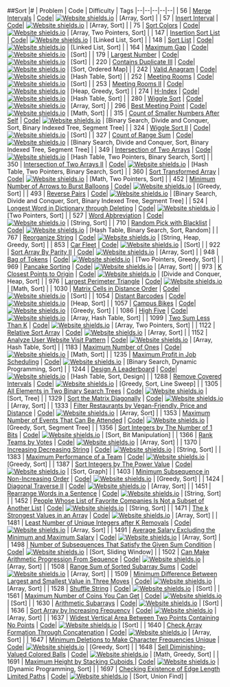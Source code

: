 ##Sort
|# | Problem | Code | Difficulty | Tags
|--|--|--|--|--|
| 56 | [Merge Intervals](https:///leetCode.com/problems/merge-intervals) | [Code](https://github.com/SunilGudivada/Data-Structures-and-Algorithms/blob/master/src/com/platform/leetCode/problems/_56_MergeIntervals.java)| [![Website shields.io](https://img.shields.io/badge/Medium-yellow.svg)](https://sunilgudivada.github.io/Data-Structures-and-Algorithms/) | [Array, Sort] | 
| 57 | [Insert Interval](https:///leetCode.com/problems/insert-interval) | [Code](https://github.com/SunilGudivada/Data-Structures-and-Algorithms/blob/master/src/com/platform/leetCode/problems/_57_InsertInterval.java)| [![Website shields.io](https://img.shields.io/badge/Medium-yellow.svg)](https://sunilgudivada.github.io/Data-Structures-and-Algorithms/) | [Array, Sort] | 
| 75 | [Sort Colors](https:///leetCode.com/problems/sort-colors) | [Code](https://github.com/SunilGudivada/Data-Structures-and-Algorithms/blob/master/src/com/platform/leetCode/problems/_75_SortColors.java)| [![Website shields.io](https://img.shields.io/badge/Medium-yellow.svg)](https://sunilgudivada.github.io/Data-Structures-and-Algorithms/) | [Array, Two Pointers, Sort] | 
| 147 | [Insertion Sort List](https:///leetCode.com/problems/insertion-sort-list) | [Code](https://github.com/SunilGudivada/Data-Structures-and-Algorithms/blob/master/src/com/platform/leetCode/problems/_147_InsertionSortList.java)| [![Website shields.io](https://img.shields.io/badge/Medium-yellow.svg)](https://sunilgudivada.github.io/Data-Structures-and-Algorithms/) | [Linked List, Sort] | 
| 148 | [Sort List](https:///leetCode.com/problems/sort-list) | [Code](https://github.com/SunilGudivada/Data-Structures-and-Algorithms/blob/master/src/com/platform/leetCode/problems/_148_SortList.java)| [![Website shields.io](https://img.shields.io/badge/Medium-yellow.svg)](https://sunilgudivada.github.io/Data-Structures-and-Algorithms/) | [Linked List, Sort] | 
| 164 | [Maximum Gap](https:///leetCode.com/problems/maximum-gap) | [Code](https://github.com/SunilGudivada/Data-Structures-and-Algorithms/blob/master/src/com/platform/leetCode/problems/_164_MaximumGap.java)| [![Website shields.io](https://img.shields.io/badge/Hard-critical.svg)](https://sunilgudivada.github.io/Data-Structures-and-Algorithms/) | [Sort] | 
| 179 | [Largest Number](https:///leetCode.com/problems/largest-number) | [Code](https://github.com/SunilGudivada/Data-Structures-and-Algorithms/blob/master/src/com/platform/leetCode/problems/_179_LargestNumber.java)| [![Website shields.io](https://img.shields.io/badge/Medium-yellow.svg)](https://sunilgudivada.github.io/Data-Structures-and-Algorithms/) | [Sort] | 
| 220 | [Contains Duplicate III](https:///leetCode.com/problems/contains-duplicate-iii) | [Code](https://github.com/SunilGudivada/Data-Structures-and-Algorithms/blob/master/src/com/platform/leetCode/problems/_220_ContainsDuplicateIII.java)| [![Website shields.io](https://img.shields.io/badge/Medium-yellow.svg)](https://sunilgudivada.github.io/Data-Structures-and-Algorithms/) | [Sort, Ordered Map] | 
| 242 | [Valid Anagram](https:///leetCode.com/problems/valid-anagram) | [Code](https://github.com/SunilGudivada/Data-Structures-and-Algorithms/blob/master/src/com/platform/leetCode/problems/_242_ValidAnagram.java)| [![Website shields.io](https://img.shields.io/badge/Easy-success.svg)](https://sunilgudivada.github.io/Data-Structures-and-Algorithms/) | [Hash Table, Sort] | 
| 252 | [Meeting Rooms](https:///leetCode.com/problems/meeting-rooms) | [Code](https://github.com/SunilGudivada/Data-Structures-and-Algorithms/blob/master/src/com/platform/leetCode/problems/_252_MeetingRooms.java)| [![Website shields.io](https://img.shields.io/badge/Easy-success.svg)](https://sunilgudivada.github.io/Data-Structures-and-Algorithms/) | [Sort] | 
| 253 | [Meeting Rooms II](https:///leetCode.com/problems/meeting-rooms-ii) | [Code](https://github.com/SunilGudivada/Data-Structures-and-Algorithms/blob/master/src/com/platform/leetCode/problems/_253_MeetingRoomsII.java)| [![Website shields.io](https://img.shields.io/badge/Medium-yellow.svg)](https://sunilgudivada.github.io/Data-Structures-and-Algorithms/) | [Heap, Greedy, Sort] | 
| 274 | [H-Index](https:///leetCode.com/problems/h-index) | [Code](https://github.com/SunilGudivada/Data-Structures-and-Algorithms/blob/master/src/com/platform/leetCode/problems/_274_H-Index.java)| [![Website shields.io](https://img.shields.io/badge/Medium-yellow.svg)](https://sunilgudivada.github.io/Data-Structures-and-Algorithms/) | [Hash Table, Sort] | 
| 280 | [Wiggle Sort](https:///leetCode.com/problems/wiggle-sort) | [Code](https://github.com/SunilGudivada/Data-Structures-and-Algorithms/blob/master/src/com/platform/leetCode/problems/_280_WiggleSort.java)| [![Website shields.io](https://img.shields.io/badge/Medium-yellow.svg)](https://sunilgudivada.github.io/Data-Structures-and-Algorithms/) | [Array, Sort] | 
| 296 | [Best Meeting Point](https:///leetCode.com/problems/best-meeting-point) | [Code](https://github.com/SunilGudivada/Data-Structures-and-Algorithms/blob/master/src/com/platform/leetCode/problems/_296_BestMeetingPoint.java)| [![Website shields.io](https://img.shields.io/badge/Hard-critical.svg)](https://sunilgudivada.github.io/Data-Structures-and-Algorithms/) | [Math, Sort] | 
| 315 | [Count of Smaller Numbers After Self](https:///leetCode.com/problems/count-of-smaller-numbers-after-self) | [Code](https://github.com/SunilGudivada/Data-Structures-and-Algorithms/blob/master/src/com/platform/leetCode/problems/_315_CountofSmallerNumbersAfterSelf.java)| [![Website shields.io](https://img.shields.io/badge/Hard-critical.svg)](https://sunilgudivada.github.io/Data-Structures-and-Algorithms/) | [Binary Search, Divide and Conquer, Sort, Binary Indexed Tree, Segment Tree] | 
| 324 | [Wiggle Sort II](https:///leetCode.com/problems/wiggle-sort-ii) | [Code](https://github.com/SunilGudivada/Data-Structures-and-Algorithms/blob/master/src/com/platform/leetCode/problems/_324_WiggleSortII.java)| [![Website shields.io](https://img.shields.io/badge/Medium-yellow.svg)](https://sunilgudivada.github.io/Data-Structures-and-Algorithms/) | [Sort] | 
| 327 | [Count of Range Sum](https:///leetCode.com/problems/count-of-range-sum) | [Code](https://github.com/SunilGudivada/Data-Structures-and-Algorithms/blob/master/src/com/platform/leetCode/problems/_327_CountofRangeSum.java)| [![Website shields.io](https://img.shields.io/badge/Hard-critical.svg)](https://sunilgudivada.github.io/Data-Structures-and-Algorithms/) | [Binary Search, Divide and Conquer, Sort, Binary Indexed Tree, Segment Tree] | 
| 349 | [Intersection of Two Arrays](https:///leetCode.com/problems/intersection-of-two-arrays) | [Code](https://github.com/SunilGudivada/Data-Structures-and-Algorithms/blob/master/src/com/platform/leetCode/problems/_349_IntersectionofTwoArrays.java)| [![Website shields.io](https://img.shields.io/badge/Easy-success.svg)](https://sunilgudivada.github.io/Data-Structures-and-Algorithms/) | [Hash Table, Two Pointers, Binary Search, Sort] | 
| 350 | [Intersection of Two Arrays II](https:///leetCode.com/problems/intersection-of-two-arrays-ii) | [Code](https://github.com/SunilGudivada/Data-Structures-and-Algorithms/blob/master/src/com/platform/leetCode/problems/_350_IntersectionofTwoArraysII.java)| [![Website shields.io](https://img.shields.io/badge/Easy-success.svg)](https://sunilgudivada.github.io/Data-Structures-and-Algorithms/) | [Hash Table, Two Pointers, Binary Search, Sort] | 
| 360 | [Sort Transformed Array](https:///leetCode.com/problems/sort-transformed-array) | [Code](https://github.com/SunilGudivada/Data-Structures-and-Algorithms/blob/master/src/com/platform/leetCode/problems/_360_SortTransformedArray.java)| [![Website shields.io](https://img.shields.io/badge/Medium-yellow.svg)](https://sunilgudivada.github.io/Data-Structures-and-Algorithms/) | [Math, Two Pointers, Sort] | 
| 452 | [Minimum Number of Arrows to Burst Balloons](https:///leetCode.com/problems/minimum-number-of-arrows-to-burst-balloons) | [Code](https://github.com/SunilGudivada/Data-Structures-and-Algorithms/blob/master/src/com/platform/leetCode/problems/_452_MinimumNumberofArrowstoBurstBalloons.java)| [![Website shields.io](https://img.shields.io/badge/Medium-yellow.svg)](https://sunilgudivada.github.io/Data-Structures-and-Algorithms/) | [Greedy, Sort] | 
| 493 | [Reverse Pairs](https:///leetCode.com/problems/reverse-pairs) | [Code](https://github.com/SunilGudivada/Data-Structures-and-Algorithms/blob/master/src/com/platform/leetCode/problems/_493_ReversePairs.java)| [![Website shields.io](https://img.shields.io/badge/Hard-critical.svg)](https://sunilgudivada.github.io/Data-Structures-and-Algorithms/) | [Binary Search, Divide and Conquer, Sort, Binary Indexed Tree, Segment Tree] | 
| 524 | [Longest Word in Dictionary through Deleting](https:///leetCode.com/problems/longest-word-in-dictionary-through-deleting) | [Code](https://github.com/SunilGudivada/Data-Structures-and-Algorithms/blob/master/src/com/platform/leetCode/problems/_524_LongestWordinDictionarythroughDeleting.java)| [![Website shields.io](https://img.shields.io/badge/Medium-yellow.svg)](https://sunilgudivada.github.io/Data-Structures-and-Algorithms/) | [Two Pointers, Sort] | 
| 527 | [Word Abbreviation](https:///leetCode.com/problems/word-abbreviation) | [Code](https://github.com/SunilGudivada/Data-Structures-and-Algorithms/blob/master/src/com/platform/leetCode/problems/_527_WordAbbreviation.java)| [![Website shields.io](https://img.shields.io/badge/Hard-critical.svg)](https://sunilgudivada.github.io/Data-Structures-and-Algorithms/) | [String, Sort] | 
| 710 | [Random Pick with Blacklist](https:///leetCode.com/problems/random-pick-with-blacklist) | [Code](https://github.com/SunilGudivada/Data-Structures-and-Algorithms/blob/master/src/com/platform/leetCode/problems/_710_RandomPickwithBlacklist.java)| [![Website shields.io](https://img.shields.io/badge/Hard-critical.svg)](https://sunilgudivada.github.io/Data-Structures-and-Algorithms/) | [Hash Table, Binary Search, Sort, Random] | 
| 767 | [Reorganize String](https:///leetCode.com/problems/reorganize-string) | [Code](https://github.com/SunilGudivada/Data-Structures-and-Algorithms/blob/master/src/com/platform/leetCode/problems/_767_ReorganizeString.java)| [![Website shields.io](https://img.shields.io/badge/Medium-yellow.svg)](https://sunilgudivada.github.io/Data-Structures-and-Algorithms/) | [String, Heap, Greedy, Sort] | 
| 853 | [Car Fleet](https:///leetCode.com/problems/car-fleet) | [Code](https://github.com/SunilGudivada/Data-Structures-and-Algorithms/blob/master/src/com/platform/leetCode/problems/_853_CarFleet.java)| [![Website shields.io](https://img.shields.io/badge/Medium-yellow.svg)](https://sunilgudivada.github.io/Data-Structures-and-Algorithms/) | [Sort] | 
| 922 | [Sort Array By Parity II](https:///leetCode.com/problems/sort-array-by-parity-ii) | [Code](https://github.com/SunilGudivada/Data-Structures-and-Algorithms/blob/master/src/com/platform/leetCode/problems/_922_SortArrayByParityII.java)| [![Website shields.io](https://img.shields.io/badge/Easy-success.svg)](https://sunilgudivada.github.io/Data-Structures-and-Algorithms/) | [Array, Sort] | 
| 948 | [Bag of Tokens](https:///leetCode.com/problems/bag-of-tokens) | [Code](https://github.com/SunilGudivada/Data-Structures-and-Algorithms/blob/master/src/com/platform/leetCode/problems/_948_BagofTokens.java)| [![Website shields.io](https://img.shields.io/badge/Medium-yellow.svg)](https://sunilgudivada.github.io/Data-Structures-and-Algorithms/) | [Two Pointers, Greedy, Sort] | 
| 969 | [Pancake Sorting](https:///leetCode.com/problems/pancake-sorting) | [Code](https://github.com/SunilGudivada/Data-Structures-and-Algorithms/blob/master/src/com/platform/leetCode/problems/_969_PancakeSorting.java)| [![Website shields.io](https://img.shields.io/badge/Medium-yellow.svg)](https://sunilgudivada.github.io/Data-Structures-and-Algorithms/) | [Array, Sort] | 
| 973 | [K Closest Points to Origin](https:///leetCode.com/problems/k-closest-points-to-origin) | [Code](https://github.com/SunilGudivada/Data-Structures-and-Algorithms/blob/master/src/com/platform/leetCode/problems/_973_KClosestPointstoOrigin.java)| [![Website shields.io](https://img.shields.io/badge/Medium-yellow.svg)](https://sunilgudivada.github.io/Data-Structures-and-Algorithms/) | [Divide and Conquer, Heap, Sort] | 
| 976 | [Largest Perimeter Triangle](https:///leetCode.com/problems/largest-perimeter-triangle) | [Code](https://github.com/SunilGudivada/Data-Structures-and-Algorithms/blob/master/src/com/platform/leetCode/problems/_976_LargestPerimeterTriangle.java)| [![Website shields.io](https://img.shields.io/badge/Easy-success.svg)](https://sunilgudivada.github.io/Data-Structures-and-Algorithms/) | [Math, Sort] | 
| 1030 | [Matrix Cells in Distance Order](https:///leetCode.com/problems/matrix-cells-in-distance-order) | [Code](https://github.com/SunilGudivada/Data-Structures-and-Algorithms/blob/master/src/com/platform/leetCode/problems/_1030_MatrixCellsinDistanceOrder.java)| [![Website shields.io](https://img.shields.io/badge/Easy-success.svg)](https://sunilgudivada.github.io/Data-Structures-and-Algorithms/) | [Sort] | 
| 1054 | [Distant Barcodes](https:///leetCode.com/problems/distant-barcodes) | [Code](https://github.com/SunilGudivada/Data-Structures-and-Algorithms/blob/master/src/com/platform/leetCode/problems/_1054_DistantBarcodes.java)| [![Website shields.io](https://img.shields.io/badge/Medium-yellow.svg)](https://sunilgudivada.github.io/Data-Structures-and-Algorithms/) | [Heap, Sort] | 
| 1057 | [Campus Bikes](https:///leetCode.com/problems/campus-bikes) | [Code](https://github.com/SunilGudivada/Data-Structures-and-Algorithms/blob/master/src/com/platform/leetCode/problems/_1057_CampusBikes.java)| [![Website shields.io](https://img.shields.io/badge/Medium-yellow.svg)](https://sunilgudivada.github.io/Data-Structures-and-Algorithms/) | [Greedy, Sort] | 
| 1086 | [High Five](https:///leetCode.com/problems/high-five) | [Code](https://github.com/SunilGudivada/Data-Structures-and-Algorithms/blob/master/src/com/platform/leetCode/problems/_1086_HighFive.java)| [![Website shields.io](https://img.shields.io/badge/Easy-success.svg)](https://sunilgudivada.github.io/Data-Structures-and-Algorithms/) | [Array, Hash Table, Sort] | 
| 1099 | [Two Sum Less Than K](https:///leetCode.com/problems/two-sum-less-than-k) | [Code](https://github.com/SunilGudivada/Data-Structures-and-Algorithms/blob/master/src/com/platform/leetCode/problems/_1099_TwoSumLessThanK.java)| [![Website shields.io](https://img.shields.io/badge/Easy-success.svg)](https://sunilgudivada.github.io/Data-Structures-and-Algorithms/) | [Array, Two Pointers, Sort] | 
| 1122 | [Relative Sort Array](https:///leetCode.com/problems/relative-sort-array) | [Code](https://github.com/SunilGudivada/Data-Structures-and-Algorithms/blob/master/src/com/platform/leetCode/problems/_1122_RelativeSortArray.java)| [![Website shields.io](https://img.shields.io/badge/Easy-success.svg)](https://sunilgudivada.github.io/Data-Structures-and-Algorithms/) | [Array, Sort] | 
| 1152 | [Analyze User Website Visit Pattern](https:///leetCode.com/problems/analyze-user-website-visit-pattern) | [Code](https://github.com/SunilGudivada/Data-Structures-and-Algorithms/blob/master/src/com/platform/leetCode/problems/_1152_AnalyzeUserWebsiteVisitPattern.java)| [![Website shields.io](https://img.shields.io/badge/Medium-yellow.svg)](https://sunilgudivada.github.io/Data-Structures-and-Algorithms/) | [Array, Hash Table, Sort] | 
| 1183 | [Maximum Number of Ones](https:///leetCode.com/problems/maximum-number-of-ones) | [Code](https://github.com/SunilGudivada/Data-Structures-and-Algorithms/blob/master/src/com/platform/leetCode/problems/_1183_MaximumNumberofOnes.java)| [![Website shields.io](https://img.shields.io/badge/Hard-critical.svg)](https://sunilgudivada.github.io/Data-Structures-and-Algorithms/) | [Math, Sort] | 
| 1235 | [Maximum Profit in Job Scheduling](https:///leetCode.com/problems/maximum-profit-in-job-scheduling) | [Code](https://github.com/SunilGudivada/Data-Structures-and-Algorithms/blob/master/src/com/platform/leetCode/problems/_1235_MaximumProfitinJobScheduling.java)| [![Website shields.io](https://img.shields.io/badge/Hard-critical.svg)](https://sunilgudivada.github.io/Data-Structures-and-Algorithms/) | [Binary Search, Dynamic Programming, Sort] | 
| 1244 | [Design A Leaderboard](https:///leetCode.com/problems/design-a-leaderboard) | [Code](https://github.com/SunilGudivada/Data-Structures-and-Algorithms/blob/master/src/com/platform/leetCode/problems/_1244_DesignALeaderboard.java)| [![Website shields.io](https://img.shields.io/badge/Medium-yellow.svg)](https://sunilgudivada.github.io/Data-Structures-and-Algorithms/) | [Hash Table, Sort, Design] | 
| 1288 | [Remove Covered Intervals](https:///leetCode.com/problems/remove-covered-intervals) | [Code](https://github.com/SunilGudivada/Data-Structures-and-Algorithms/blob/master/src/com/platform/leetCode/problems/_1288_RemoveCoveredIntervals.java)| [![Website shields.io](https://img.shields.io/badge/Medium-yellow.svg)](https://sunilgudivada.github.io/Data-Structures-and-Algorithms/) | [Greedy, Sort, Line Sweep] | 
| 1305 | [All Elements in Two Binary Search Trees](https:///leetCode.com/problems/all-elements-in-two-binary-search-trees) | [Code](https://github.com/SunilGudivada/Data-Structures-and-Algorithms/blob/master/src/com/platform/leetCode/problems/_1305_AllElementsinTwoBinarySearchTrees.java)| [![Website shields.io](https://img.shields.io/badge/Medium-yellow.svg)](https://sunilgudivada.github.io/Data-Structures-and-Algorithms/) | [Sort, Tree] | 
| 1329 | [Sort the Matrix Diagonally](https:///leetCode.com/problems/sort-the-matrix-diagonally) | [Code](https://github.com/SunilGudivada/Data-Structures-and-Algorithms/blob/master/src/com/platform/leetCode/problems/_1329_SorttheMatrixDiagonally.java)| [![Website shields.io](https://img.shields.io/badge/Medium-yellow.svg)](https://sunilgudivada.github.io/Data-Structures-and-Algorithms/) | [Array, Sort] | 
| 1333 | [Filter Restaurants by Vegan-Friendly, Price and Distance](https:///leetCode.com/problems/filter-restaurants-by-vegan-friendly-price-and-distance) | [Code](https://github.com/SunilGudivada/Data-Structures-and-Algorithms/blob/master/src/com/platform/leetCode/problems/_1333_FilterRestaurantsbyVegan-Friendly,PriceandDistance.java)| [![Website shields.io](https://img.shields.io/badge/Medium-yellow.svg)](https://sunilgudivada.github.io/Data-Structures-and-Algorithms/) | [Array, Sort] | 
| 1353 | [Maximum Number of Events That Can Be Attended](https:///leetCode.com/problems/maximum-number-of-events-that-can-be-attended) | [Code](https://github.com/SunilGudivada/Data-Structures-and-Algorithms/blob/master/src/com/platform/leetCode/problems/_1353_MaximumNumberofEventsThatCanBeAttended.java)| [![Website shields.io](https://img.shields.io/badge/Medium-yellow.svg)](https://sunilgudivada.github.io/Data-Structures-and-Algorithms/) | [Greedy, Sort, Segment Tree] | 
| 1356 | [Sort Integers by The Number of 1 Bits](https:///leetCode.com/problems/sort-integers-by-the-number-of-1-bits) | [Code](https://github.com/SunilGudivada/Data-Structures-and-Algorithms/blob/master/src/com/platform/leetCode/problems/_1356_SortIntegersbyTheNumberof1Bits.java)| [![Website shields.io](https://img.shields.io/badge/Easy-success.svg)](https://sunilgudivada.github.io/Data-Structures-and-Algorithms/) | [Sort, Bit Manipulation] | 
| 1366 | [Rank Teams by Votes](https:///leetCode.com/problems/rank-teams-by-votes) | [Code](https://github.com/SunilGudivada/Data-Structures-and-Algorithms/blob/master/src/com/platform/leetCode/problems/_1366_RankTeamsbyVotes.java)| [![Website shields.io](https://img.shields.io/badge/Medium-yellow.svg)](https://sunilgudivada.github.io/Data-Structures-and-Algorithms/) | [Array, Sort] | 
| 1370 | [Increasing Decreasing String](https:///leetCode.com/problems/increasing-decreasing-string) | [Code](https://github.com/SunilGudivada/Data-Structures-and-Algorithms/blob/master/src/com/platform/leetCode/problems/_1370_IncreasingDecreasingString.java)| [![Website shields.io](https://img.shields.io/badge/Easy-success.svg)](https://sunilgudivada.github.io/Data-Structures-and-Algorithms/) | [String, Sort] | 
| 1383 | [Maximum Performance of a Team](https:///leetCode.com/problems/maximum-performance-of-a-team) | [Code](https://github.com/SunilGudivada/Data-Structures-and-Algorithms/blob/master/src/com/platform/leetCode/problems/_1383_MaximumPerformanceofaTeam.java)| [![Website shields.io](https://img.shields.io/badge/Hard-critical.svg)](https://sunilgudivada.github.io/Data-Structures-and-Algorithms/) | [Greedy, Sort] | 
| 1387 | [Sort Integers by The Power Value](https:///leetCode.com/problems/sort-integers-by-the-power-value) | [Code](https://github.com/SunilGudivada/Data-Structures-and-Algorithms/blob/master/src/com/platform/leetCode/problems/_1387_SortIntegersbyThePowerValue.java)| [![Website shields.io](https://img.shields.io/badge/Medium-yellow.svg)](https://sunilgudivada.github.io/Data-Structures-and-Algorithms/) | [Sort, Graph] | 
| 1403 | [Minimum Subsequence in Non-Increasing Order](https:///leetCode.com/problems/minimum-subsequence-in-non-increasing-order) | [Code](https://github.com/SunilGudivada/Data-Structures-and-Algorithms/blob/master/src/com/platform/leetCode/problems/_1403_MinimumSubsequenceinNon-IncreasingOrder.java)| [![Website shields.io](https://img.shields.io/badge/Easy-success.svg)](https://sunilgudivada.github.io/Data-Structures-and-Algorithms/) | [Greedy, Sort] | 
| 1424 | [Diagonal Traverse II](https:///leetCode.com/problems/diagonal-traverse-ii) | [Code](https://github.com/SunilGudivada/Data-Structures-and-Algorithms/blob/master/src/com/platform/leetCode/problems/_1424_DiagonalTraverseII.java)| [![Website shields.io](https://img.shields.io/badge/Medium-yellow.svg)](https://sunilgudivada.github.io/Data-Structures-and-Algorithms/) | [Array, Sort] | 
| 1451 | [Rearrange Words in a Sentence](https:///leetCode.com/problems/rearrange-words-in-a-sentence) | [Code](https://github.com/SunilGudivada/Data-Structures-and-Algorithms/blob/master/src/com/platform/leetCode/problems/_1451_RearrangeWordsinaSentence.java)| [![Website shields.io](https://img.shields.io/badge/Medium-yellow.svg)](https://sunilgudivada.github.io/Data-Structures-and-Algorithms/) | [String, Sort] | 
| 1452 | [People Whose List of Favorite Companies Is Not a Subset of Another List](https:///leetCode.com/problems/people-whose-list-of-favorite-companies-is-not-a-subset-of-another-list) | [Code](https://github.com/SunilGudivada/Data-Structures-and-Algorithms/blob/master/src/com/platform/leetCode/problems/_1452_PeopleWhoseListofFavoriteCompaniesIsNotaSubsetofAnotherList.java)| [![Website shields.io](https://img.shields.io/badge/Medium-yellow.svg)](https://sunilgudivada.github.io/Data-Structures-and-Algorithms/) | [String, Sort] | 
| 1471 | [The k Strongest Values in an Array](https:///leetCode.com/problems/the-k-strongest-values-in-an-array) | [Code](https://github.com/SunilGudivada/Data-Structures-and-Algorithms/blob/master/src/com/platform/leetCode/problems/_1471_ThekStrongestValuesinanArray.java)| [![Website shields.io](https://img.shields.io/badge/Medium-yellow.svg)](https://sunilgudivada.github.io/Data-Structures-and-Algorithms/) | [Array, Sort] | 
| 1481 | [Least Number of Unique Integers after K Removals](https:///leetCode.com/problems/least-number-of-unique-integers-after-k-removals) | [Code](https://github.com/SunilGudivada/Data-Structures-and-Algorithms/blob/master/src/com/platform/leetCode/problems/_1481_LeastNumberofUniqueIntegersafterKRemovals.java)| [![Website shields.io](https://img.shields.io/badge/Medium-yellow.svg)](https://sunilgudivada.github.io/Data-Structures-and-Algorithms/) | [Array, Sort] | 
| 1491 | [Average Salary Excluding the Minimum and Maximum Salary](https:///leetCode.com/problems/average-salary-excluding-the-minimum-and-maximum-salary) | [Code](https://github.com/SunilGudivada/Data-Structures-and-Algorithms/blob/master/src/com/platform/leetCode/problems/_1491_AverageSalaryExcludingtheMinimumandMaximumSalary.java)| [![Website shields.io](https://img.shields.io/badge/Easy-success.svg)](https://sunilgudivada.github.io/Data-Structures-and-Algorithms/) | [Array, Sort] | 
| 1498 | [Number of Subsequences That Satisfy the Given Sum Condition](https:///leetCode.com/problems/number-of-subsequences-that-satisfy-the-given-sum-condition) | [Code](https://github.com/SunilGudivada/Data-Structures-and-Algorithms/blob/master/src/com/platform/leetCode/problems/_1498_NumberofSubsequencesThatSatisfytheGivenSumCondition.java)| [![Website shields.io](https://img.shields.io/badge/Medium-yellow.svg)](https://sunilgudivada.github.io/Data-Structures-and-Algorithms/) | [Sort, Sliding Window] | 
| 1502 | [Can Make Arithmetic Progression From Sequence](https:///leetCode.com/problems/can-make-arithmetic-progression-from-sequence) | [Code](https://github.com/SunilGudivada/Data-Structures-and-Algorithms/blob/master/src/com/platform/leetCode/problems/_1502_CanMakeArithmeticProgressionFromSequence.java)| [![Website shields.io](https://img.shields.io/badge/Easy-success.svg)](https://sunilgudivada.github.io/Data-Structures-and-Algorithms/) | [Array, Sort] | 
| 1508 | [Range Sum of Sorted Subarray Sums](https:///leetCode.com/problems/range-sum-of-sorted-subarray-sums) | [Code](https://github.com/SunilGudivada/Data-Structures-and-Algorithms/blob/master/src/com/platform/leetCode/problems/_1508_RangeSumofSortedSubarraySums.java)| [![Website shields.io](https://img.shields.io/badge/Medium-yellow.svg)](https://sunilgudivada.github.io/Data-Structures-and-Algorithms/) | [Array, Sort] | 
| 1509 | [Minimum Difference Between Largest and Smallest Value in Three Moves](https:///leetCode.com/problems/minimum-difference-between-largest-and-smallest-value-in-three-moves) | [Code](https://github.com/SunilGudivada/Data-Structures-and-Algorithms/blob/master/src/com/platform/leetCode/problems/_1509_MinimumDifferenceBetweenLargestandSmallestValueinThreeMoves.java)| [![Website shields.io](https://img.shields.io/badge/Medium-yellow.svg)](https://sunilgudivada.github.io/Data-Structures-and-Algorithms/) | [Array, Sort] | 
| 1528 | [Shuffle String](https:///leetCode.com/problems/shuffle-string) | [Code](https://github.com/SunilGudivada/Data-Structures-and-Algorithms/blob/master/src/com/platform/leetCode/problems/_1528_ShuffleString.java)| [![Website shields.io](https://img.shields.io/badge/Easy-success.svg)](https://sunilgudivada.github.io/Data-Structures-and-Algorithms/) | [Sort] | 
| 1561 | [Maximum Number of Coins You Can Get](https:///leetCode.com/problems/maximum-number-of-coins-you-can-get) | [Code](https://github.com/SunilGudivada/Data-Structures-and-Algorithms/blob/master/src/com/platform/leetCode/problems/_1561_MaximumNumberofCoinsYouCanGet.java)| [![Website shields.io](https://img.shields.io/badge/Medium-yellow.svg)](https://sunilgudivada.github.io/Data-Structures-and-Algorithms/) | [Sort] | 
| 1630 | [Arithmetic Subarrays](https:///leetCode.com/problems/arithmetic-subarrays) | [Code](https://github.com/SunilGudivada/Data-Structures-and-Algorithms/blob/master/src/com/platform/leetCode/problems/_1630_ArithmeticSubarrays.java)| [![Website shields.io](https://img.shields.io/badge/Medium-yellow.svg)](https://sunilgudivada.github.io/Data-Structures-and-Algorithms/) | [Sort] | 
| 1636 | [Sort Array by Increasing Frequency](https:///leetCode.com/problems/sort-array-by-increasing-frequency) | [Code](https://github.com/SunilGudivada/Data-Structures-and-Algorithms/blob/master/src/com/platform/leetCode/problems/_1636_SortArraybyIncreasingFrequency.java)| [![Website shields.io](https://img.shields.io/badge/Easy-success.svg)](https://sunilgudivada.github.io/Data-Structures-and-Algorithms/) | [Array, Sort] | 
| 1637 | [Widest Vertical Area Between Two Points Containing No Points](https:///leetCode.com/problems/widest-vertical-area-between-two-points-containing-no-points) | [Code](https://github.com/SunilGudivada/Data-Structures-and-Algorithms/blob/master/src/com/platform/leetCode/problems/_1637_WidestVerticalAreaBetweenTwoPointsContainingNoPoints.java)| [![Website shields.io](https://img.shields.io/badge/Medium-yellow.svg)](https://sunilgudivada.github.io/Data-Structures-and-Algorithms/) | [Sort] | 
| 1640 | [Check Array Formation Through Concatenation](https:///leetCode.com/problems/check-array-formation-through-concatenation) | [Code](https://github.com/SunilGudivada/Data-Structures-and-Algorithms/blob/master/src/com/platform/leetCode/problems/_1640_CheckArrayFormationThroughConcatenation.java)| [![Website shields.io](https://img.shields.io/badge/Easy-success.svg)](https://sunilgudivada.github.io/Data-Structures-and-Algorithms/) | [Array, Sort] | 
| 1647 | [Minimum Deletions to Make Character Frequencies Unique](https:///leetCode.com/problems/minimum-deletions-to-make-character-frequencies-unique) | [Code](https://github.com/SunilGudivada/Data-Structures-and-Algorithms/blob/master/src/com/platform/leetCode/problems/_1647_MinimumDeletionstoMakeCharacterFrequenciesUnique.java)| [![Website shields.io](https://img.shields.io/badge/Medium-yellow.svg)](https://sunilgudivada.github.io/Data-Structures-and-Algorithms/) | [Greedy, Sort] | 
| 1648 | [Sell Diminishing-Valued Colored Balls](https:///leetCode.com/problems/sell-diminishing-valued-colored-balls) | [Code](https://github.com/SunilGudivada/Data-Structures-and-Algorithms/blob/master/src/com/platform/leetCode/problems/_1648_SellDiminishing-ValuedColoredBalls.java)| [![Website shields.io](https://img.shields.io/badge/Medium-yellow.svg)](https://sunilgudivada.github.io/Data-Structures-and-Algorithms/) | [Math, Greedy, Sort] | 
| 1691 | [Maximum Height by Stacking Cuboids ](https:///leetCode.com/problems/maximum-height-by-stacking-cuboids) | [Code](https://github.com/SunilGudivada/Data-Structures-and-Algorithms/blob/master/src/com/platform/leetCode/problems/_1691_MaximumHeightbyStackingCuboids.java)| [![Website shields.io](https://img.shields.io/badge/Hard-critical.svg)](https://sunilgudivada.github.io/Data-Structures-and-Algorithms/) | [Dynamic Programming, Sort] | 
| 1697 | [Checking Existence of Edge Length Limited Paths](https:///leetCode.com/problems/checking-existence-of-edge-length-limited-paths) | [Code](https://github.com/SunilGudivada/Data-Structures-and-Algorithms/blob/master/src/com/platform/leetCode/problems/_1697_CheckingExistenceofEdgeLengthLimitedPaths.java)| [![Website shields.io](https://img.shields.io/badge/Hard-critical.svg)](https://sunilgudivada.github.io/Data-Structures-and-Algorithms/) | [Sort, Union Find] | 
